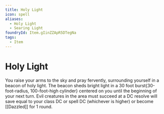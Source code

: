 ```yaml
---
title: Holy Light
icon: spell
aliases:
  - Holy Light
  - Searing Light
foundryId: Item.gIinZZApR5DTegNa
tags:
  - Item
---
```


# Holy Light

You raise your arms to the sky and pray fervently, surrounding yourself in a beacon of holy light. The beacon sheds bright light in a 30 foot burst{30-foot-radius, 100-foot-high cylinder} centered on you until the beginning of your next turn. Evil creatures in the area must succeed at a DC resolve will save equal to your class DC or spell DC (whichever is higher) or become [[Dazzled]] for 1 round.
